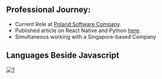 
## Professional Journey:
-  Current Role at [Poland Software Company](https://expans.io). 
-  Published article on React Native and Python [here](https://expans.io/2022/11/04/react-native-and-python-run-python-script-on-the-frontend-side/).
-  Simultaneous working with a Singapore-based Company 

## Languages Beside Javascript
[![1](https://github-readme-stats.vercel.app/api/top-langs?username=arwysyah&hide=html,scss,stylus,blade,objective-c,jupyter%20notebook,css,shell,javascript,batchfile,ruby,starlark,dockerfile&theme=blue-green&show_icons=true)](https://github.com/arwysyah)

